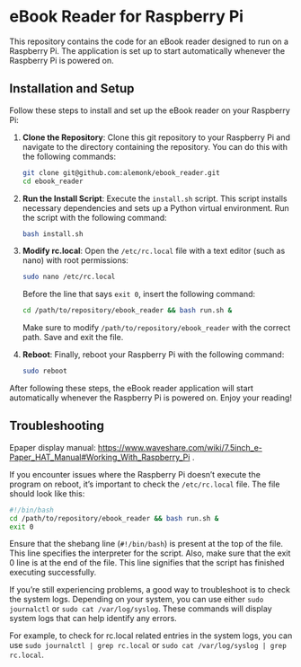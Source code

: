 # eBook Reader for Raspberry Pi

This repository contains the code for an eBook reader designed to run on a Raspberry Pi. The application is set up to start automatically whenever the Raspberry Pi is powered on.

## Installation and Setup

Follow these steps to install and set up the eBook reader on your Raspberry Pi:

1. **Clone the Repository**: Clone this git repository to your Raspberry Pi and navigate to the directory containing the repository. You can do this with the following commands:
    ```bash
    git clone git@github.com:alemonk/ebook_reader.git
    cd ebook_reader
    ```

2. **Run the Install Script**: Execute the `install.sh` script. This script installs necessary dependencies and sets up a Python virtual environment. Run the script with the following command:
    ```bash
    bash install.sh
    ```

3. **Modify rc.local**: Open the `/etc/rc.local` file with a text editor (such as nano) with root permissions:
    ```bash
    sudo nano /etc/rc.local
    ```
    Before the line that says `exit 0`, insert the following command:
    ```bash
    cd /path/to/repository/ebook_reader && bash run.sh &
    ```
    Make sure to modify `/path/to/repository/ebook_reader` with the correct path.
    Save and exit the file.

4. **Reboot**: Finally, reboot your Raspberry Pi with the following command:
    ```bash
    sudo reboot
    ```

After following these steps, the eBook reader application will start automatically whenever the Raspberry Pi is powered on. Enjoy your reading!

## Troubleshooting

Epaper display manual: https://www.waveshare.com/wiki/7.5inch_e-Paper_HAT_Manual#Working_With_Raspberry_Pi .

If you encounter issues where the Raspberry Pi doesn’t execute the program on reboot, it’s important to check the `/etc/rc.local` file. The file should look like this:

```bash
#!/bin/bash
cd /path/to/repository/ebook_reader && bash run.sh &
exit 0
```
Ensure that the shebang line (`#!/bin/bash`) is present at the top of the file. This line specifies the interpreter for the script. Also, make sure that the exit 0 line is at the end of the file. This line signifies that the script has finished executing successfully.

If you’re still experiencing problems, a good way to troubleshoot is to check the system logs. Depending on your system, you can use either `sudo journalctl` or `sudo cat /var/log/syslog`. These commands will display system logs that can help identify any errors.

For example, to check for rc.local related entries in the system logs, you can use `sudo journalctl | grep rc.local` or `sudo cat /var/log/syslog | grep rc.local`.

